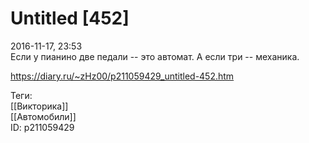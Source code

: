 Untitled [452]
===============

   
 2016-11-17, 23:53   
  Если у пианино две педали -- это автомат. А если три -- механика.   
    
 <https://diary.ru/~zHz00/p211059429_untitled-452.htm>   
   
 Теги:   
 [[Викторика]]   
 [[Автомобили]]   
 ID: p211059429